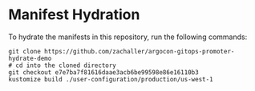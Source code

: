 # Manifest Hydration

To hydrate the manifests in this repository, run the following commands:

```shell
git clone https://github.com/zachaller/argocon-gitops-promoter-hydrate-demo
# cd into the cloned directory
git checkout e7e7ba7f81616daae3acb6be99598e86e16110b3
kustomize build ./user-configuration/production/us-west-1
```
